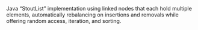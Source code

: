 Java “StoutList” implementation using linked nodes that each hold multiple elements, automatically rebalancing on insertions and removals while offering random access, iteration, and sorting.
